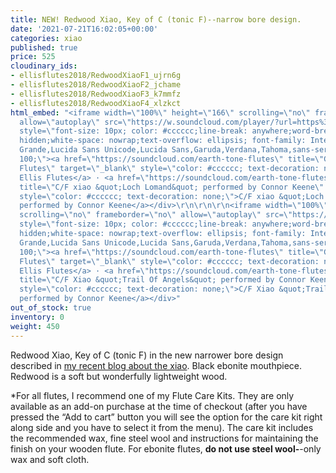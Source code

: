 ```yaml
---
title: NEW! Redwood Xiao, Key of C (tonic F)--narrow bore design.
date: '2021-07-21T16:02:05+00:00'
categories: xiao
published: true
price: 525
cloudinary_ids:
- ellisflutes2018/RedwoodXiaoF1_ujrn6g
- ellisflutes2018/RedwoodXiaoF2_jchame
- ellisflutes2018/RedwoodXiaoF3_k7mmfz
- ellisflutes2018/RedwoodXiaoF4_xlzkct
html_embed: "<iframe width=\"100%\" height=\"166\" scrolling=\"no\" frameborder=\"no\"
  allow=\"autoplay\" src=\"https://w.soundcloud.com/player/?url=https%3A//api.soundcloud.com/tracks/908749477&color=%23ff5500&auto_play=false&hide_related=false&show_comments=true&show_user=true&show_reposts=false&show_teaser=true\"></iframe><div
  style=\"font-size: 10px; color: #cccccc;line-break: anywhere;word-break: normal;overflow:
  hidden;white-space: nowrap;text-overflow: ellipsis; font-family: Interstate,Lucida
  Grande,Lucida Sans Unicode,Lucida Sans,Garuda,Verdana,Tahoma,sans-serif;font-weight:
  100;\"><a href=\"https://soundcloud.com/earth-tone-flutes\" title=\"Geoffrey Ellis
  Flutes\" target=\"_blank\" style=\"color: #cccccc; text-decoration: none;\">Geoffrey
  Ellis Flutes</a> · <a href=\"https://soundcloud.com/earth-tone-flutes/loch-lomand-connor-keene\"
  title=\"C/F xiao &quot;Loch Lomand&quot; performed by Connor Keene\" target=\"_blank\"
  style=\"color: #cccccc; text-decoration: none;\">C/F xiao &quot;Loch Lomand&quot;
  performed by Connor Keene</a></div>\r\n\r\n\r\n<iframe width=\"100%\" height=\"166\"
  scrolling=\"no\" frameborder=\"no\" allow=\"autoplay\" src=\"https://w.soundcloud.com/player/?url=https%3A//api.soundcloud.com/tracks/908750488&color=%23ff5500&auto_play=false&hide_related=false&show_comments=true&show_user=true&show_reposts=false&show_teaser=true\"></iframe><div
  style=\"font-size: 10px; color: #cccccc;line-break: anywhere;word-break: normal;overflow:
  hidden;white-space: nowrap;text-overflow: ellipsis; font-family: Interstate,Lucida
  Grande,Lucida Sans Unicode,Lucida Sans,Garuda,Verdana,Tahoma,sans-serif;font-weight:
  100;\"><a href=\"https://soundcloud.com/earth-tone-flutes\" title=\"Geoffrey Ellis
  Flutes\" target=\"_blank\" style=\"color: #cccccc; text-decoration: none;\">Geoffrey
  Ellis Flutes</a> · <a href=\"https://soundcloud.com/earth-tone-flutes/trail-of-angels-connor-keene\"
  title=\"C/F Xiao &quot;Trail Of Angels&quot; performed by Connor Keene\" target=\"_blank\"
  style=\"color: #cccccc; text-decoration: none;\">C/F Xiao &quot;Trail Of Angels&quot;
  performed by Connor Keene</a></div>"
out_of_stock: true
inventory: 0
weight: 450
---
```


Redwood Xiao, Key of C (tonic F) in the new narrower bore design described in [my recent blog about the xiao](https://www.ellisflutes.com/blog/revisiting-the-xiao).  Black ebonite mouthpiece.  Redwood is a soft but wonderfully lightweight wood.

*For all flutes, I recommend one of my Flute Care Kits.  They are only available as an add-on purchase at the time of checkout (after you have pressed the “Add to cart” button you will see the option for the care kit right along side and you have to select it from the menu). The care kit includes the recommended wax, fine steel wool and instructions for maintaining the finish on your wooden flute.  For ebonite flutes, **do not use steel wool-**-only wax and soft cloth.